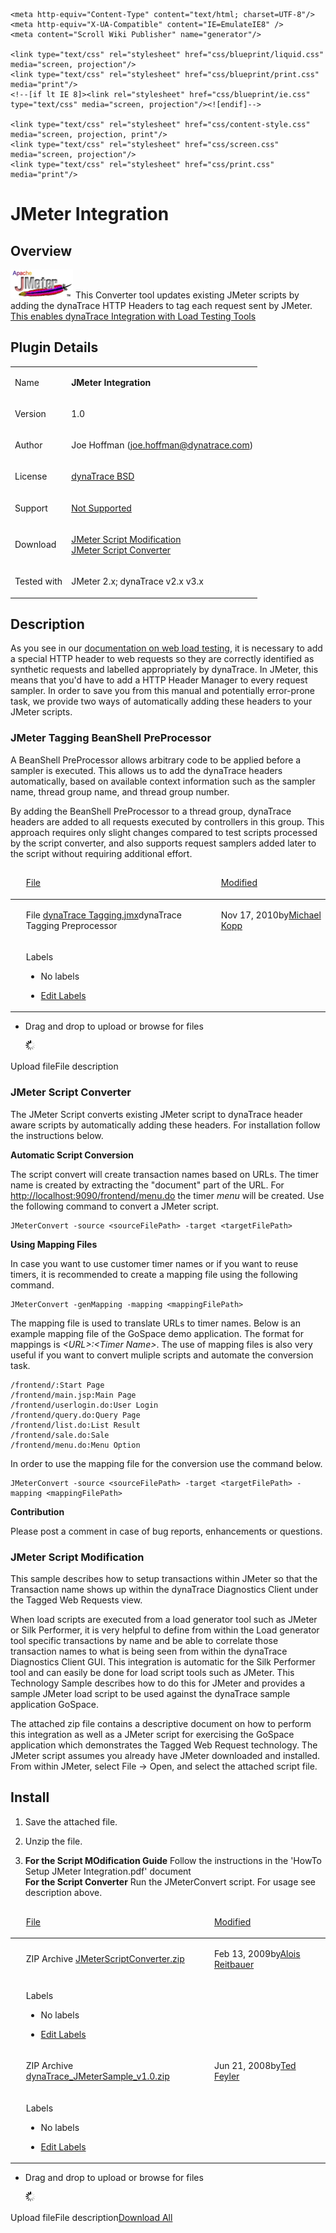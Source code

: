 <html xmlns="http://www.w3.org/1999/xhtml">
<head>
    <title>JMeter Integration</title>

    <meta http-equiv="Content-Type" content="text/html; charset=UTF-8"/>
    <meta http-equiv="X-UA-Compatible" content="IE=EmulateIE8" />
    <meta content="Scroll Wiki Publisher" name="generator"/>

    <link type="text/css" rel="stylesheet" href="css/blueprint/liquid.css" media="screen, projection"/>
    <link type="text/css" rel="stylesheet" href="css/blueprint/print.css" media="print"/>
    <!--[if lt IE 8]><link rel="stylesheet" href="css/blueprint/ie.css" type="text/css" media="screen, projection"/><![endif]-->

    <link type="text/css" rel="stylesheet" href="css/content-style.css" media="screen, projection, print"/>
    <link type="text/css" rel="stylesheet" href="css/screen.css" media="screen, projection"/>
    <link type="text/css" rel="stylesheet" href="css/print.css" media="print"/>
</head>
<body>
                <h1>JMeter Integration</h1>
    <div class="section-2"  id="5144984_JMeterIntegration-Overview"  >
        <h2>Overview</h2>
    <p>
            <img src="images_community/download/attachments/5144984/icon.png" alt="images_community/download/attachments/5144984/icon.png" class="confluence-embedded-image image-center" />
        This Converter tool updates existing JMeter scripts by adding the dynaTrace HTTP Headers to tag each request sent by JMeter. <a href="JMeter_Integration.html">This enables dynaTrace Integration with Load Testing Tools</a>    </p>
    </div>
    <div class="section-2"  id="5144984_JMeterIntegration-PluginDetails"  >
        <h2>Plugin Details</h2>
    <div class="tablewrap">
        <table>
<thead class=" "></thead><tfoot class=" "></tfoot><tbody class=" ">    <tr>
            <td rowspan="1" colspan="1">
        <p>
Name    </p>
            </td>
                <td rowspan="1" colspan="1">
        <p>
<strong class=" ">JMeter Integration</strong>    </p>
            </td>
        </tr>
    <tr>
            <td rowspan="1" colspan="1">
        <p>
Version    </p>
            </td>
                <td rowspan="1" colspan="1">
        <p>
1.0    </p>
            </td>
        </tr>
    <tr>
            <td rowspan="1" colspan="1">
        <p>
Author    </p>
            </td>
                <td rowspan="1" colspan="1">
        <p>
Joe Hoffman (<a href="mailto:joe.hoffman@dynatrace.com">joe.hoffman@dynatrace.com</a>)    </p>
            </td>
        </tr>
    <tr>
            <td rowspan="1" colspan="1">
        <p>
License    </p>
            </td>
                <td rowspan="1" colspan="1">
        <p>
<a href="attachments_5275722_2_dynaTraceBSD.txt">dynaTrace BSD</a>    </p>
            </td>
        </tr>
    <tr>
            <td rowspan="1" colspan="1">
        <p>
Support    </p>
            </td>
                <td rowspan="1" colspan="1">
        <p>
<a href="https://community/display/DL/Support+Levels#SupportLevels-Community">Not Supported </a>    </p>
            </td>
        </tr>
    <tr>
            <td rowspan="1" colspan="1">
        <p>
Download    </p>
            </td>
                <td rowspan="1" colspan="1">
        <p>
<a href="attachments_5275746_1_dynaTrace_JMeterSample_v1.0.zip">JMeter Script Modification </a><br/><a href="attachments_10223677_1_JMeterScriptConverter.zip">JMeter Script Converter </a>    </p>
            </td>
        </tr>
    <tr>
            <td rowspan="1" colspan="1">
        <p>
Tested with    </p>
            </td>
                <td rowspan="1" colspan="1">
        <p>
JMeter 2.x; dynaTrace v2.x v3.x    </p>
            </td>
        </tr>
</tbody>        </table>
            </div>
    </div>
    <div class="section-2"  id="5144984_JMeterIntegration-Description"  >
        <h2>Description</h2>
    <p>
As you see in our <a href="https://community/display/DOCDT40/Integration+with+Web+Load+Testing+and+Monitoring+Tools">documentation on web load testing</a>, it is necessary to add a special HTTP header to web requests so they are correctly identified as synthetic requests and labelled appropriately by dynaTrace. In JMeter, this means that you'd have to add a HTTP Header Manager to every request sampler. In order to save you from this manual and potentially error-prone task, we provide two ways of automatically adding these headers to your JMeter scripts.    </p>
    <div class="section-3"  id="5144984_JMeterIntegration-JMeterTaggingBeanShellPreProcessor"  >
        <h3>JMeter Tagging BeanShell PreProcessor</h3>
    <p>
A BeanShell PreProcessor allows arbitrary code to be applied before a sampler is executed. This allows us to add the dynaTrace headers automatically, based on available context information such as the sampler name, thread group name, and thread group number.    </p>
    <p>
By adding the BeanShell PreProcessor to a thread group, dynaTrace headers are added to all requests executed by controllers in this group. This approach requires only slight changes compared to test scripts processed by the script converter, and also supports request samplers added later to the script without requiring additional effort.    </p>
    <p>
    </p>
    <div class="tablewrap">
        <table>
<thead class=" ">    <tr>
            <td rowspan="1" colspan="1">
        <p>
&nbsp;    </p>
            </td>
                <td rowspan="1" colspan="1">
        <p>
<a href="JMeter_Integration.html">File</a>    </p>
            </td>
                <td rowspan="1" colspan="1">
        <p>
<a href="JMeter_Integration.html">Modified</a>    </p>
            </td>
        </tr>
</thead><tfoot class=" "></tfoot><tbody class=" ">    <tr>
            <td rowspan="1" colspan="1">
                </td>
                <td rowspan="1" colspan="1">
        <p>
File                    <a href="https://community/download/attachments/5144984/dynaTrace%20Tagging.jmx?api=v2">dynaTrace Tagging.jmx</a>dynaTrace Tagging Preprocessor    </p>
            </td>
                <td rowspan="1" colspan="1">
        <p>
Nov 17, 2010by<a href="    /community/display/~michael.kopp@compuware.com ">Michael Kopp</a>    </p>
            </td>
        </tr>
    <tr>
            <td rowspan="1" colspan="1">
                </td>
                <td rowspan="1" colspan="2">
        <p>
    </p>
    <p>
Labels    </p>
<ul class="label-list has-pen "><li class="no-labels-message ">    <p>
No labels    </p>
</li><li class="labels-edit-container ">    <p>
<a href="JMeter_Integration.html">Edit Labels</a>    </p>
</li></ul>    <p>
    </p>
            </td>
        </tr>
</tbody>        </table>
            </div>
<ul class=" "><li class="drop-zone-text hidden ">    <p>
Drag and drop to upload or browse for files    </p>
            <img src="images_community/images/icons/wait.gif" alt="images_community/images/icons/wait.gif" class="plugin_attachments_dropzone_uploadwaiticon" />
        </li></ul>    <p>
Upload fileFile description    </p>
    </div>
    <div class="section-3"  id="5144984_JMeterIntegration-JMeterScriptConverter"  >
        <h3>JMeter Script Converter</h3>
    <p>
The JMeter Script converts existing JMeter script to dynaTrace header aware scripts by automatically adding these headers. For installation follow the instructions below.    </p>
    <p>
<strong class=" ">Automatic Script Conversion</strong>    </p>
    <p>
The script convert will create transaction names based on URLs. The timer name is created by extracting the &quot;document&quot; part of the URL. For <a href="http://localhost:9090/frontend/menu.do">http://localhost:9090/frontend/menu.do</a> the timer <i class=" ">menu</i> will be created. Use the following command to convert a JMeter script.    </p>
    <div class="confbox programlisting">
                <div class="content">
        <pre><code>JMeterConvert -source &lt;sourceFilePath&gt; -target &lt;targetFilePath&gt;</code></pre>
        </div>
    </div>
    <p>
<strong class=" ">Using Mapping Files</strong>    </p>
    <p>
In case you want to use customer timer names or if you want to reuse timers, it is recommended to create a mapping file using the following command.    </p>
    <div class="confbox programlisting">
                <div class="content">
        <pre><code>JMeterConvert -genMapping -mapping &lt;mappingFilePath&gt;</code></pre>
        </div>
    </div>
    <p>
The mapping file is used to translate URLs to timer names. Below is an example mapping file of the GoSpace demo application. The format for mappings is <i class=" ">&lt;URL&gt;:&lt;Timer Name&gt;</i>. The use of mapping files is also very useful if you want to convert muliple scripts and automate the conversion task.    </p>
    <div class="confbox programlisting">
                <div class="content">
        <pre><code>/frontend/:Start Page
/frontend/main.jsp:Main Page
/frontend/userlogin.do:User Login
/frontend/query.do:Query Page
/frontend/list.do:List Result
/frontend/sale.do:Sale
/frontend/menu.do:Menu Option</code></pre>
        </div>
    </div>
    <p>
In order to use the mapping file for the conversion use the command below.    </p>
    <div class="confbox programlisting">
                <div class="content">
        <pre><code>JMeterConvert -source &lt;sourceFilePath&gt; -target &lt;targetFilePath&gt; -mapping &lt;mappingFilePath&gt;</code></pre>
        </div>
    </div>
    <p>
<strong class=" ">Contribution</strong>    </p>
    <p>
Please post a comment in case of bug reports, enhancements or questions.    </p>
    </div>
    <div class="section-3"  id="5144984_JMeterIntegration-JMeterScriptModification"  >
        <h3>JMeter Script Modification</h3>
    <p>
This sample describes how to setup transactions within JMeter so that the Transaction name shows up within the dynaTrace Diagnostics Client under the Tagged Web Requests view.    </p>
    <p>
When load scripts are executed from a load generator tool such as JMeter or Silk Performer, it is very helpful to define from within the Load generator tool specific transactions by name and be able to correlate those transaction names to what is being seen from within the dynaTrace Diagnostics Client GUI. This integration is automatic for the Silk Performer tool and can easily be done for load script tools such as JMeter. This Technology Sample describes how to do this for JMeter and provides a sample JMeter load script to be used against the dynaTrace sample application GoSpace.    </p>
    <p>
The attached zip file contains a descriptive document on how to perform this integration as well as a JMeter script for exercising the GoSpace application which demonstrates the Tagged Web Request technology. The JMeter script assumes you already have JMeter downloaded and installed. From within JMeter, select File -&gt; Open, and select the attached script file.    </p>
    </div>
    </div>
    <div class="section-2"  id="5144984_JMeterIntegration-Install"  >
        <h2>Install</h2>
    <div class="confbox panel">
    <ol class=" "><li class=" ">    <p>
Save the attached file.    </p>
</li><li class=" ">    <p>
Unzip the file.    </p>
</li><li class=" ">    <p>
<strong class=" ">For the Script MOdification Guide</strong> Follow the instructions in the 'HowTo Setup JMeter Integration.pdf' document<br/><strong class=" ">For the Script Converter</strong> Run the JMeterConvert script. For usage see description above.    </p>
</li></ol>    </div>
    <p>
    </p>
    <div class="tablewrap">
        <table>
<thead class=" ">    <tr>
            <td rowspan="1" colspan="1">
        <p>
&nbsp;    </p>
            </td>
                <td rowspan="1" colspan="1">
        <p>
<a href="JMeter_Integration.html">File</a>    </p>
            </td>
                <td rowspan="1" colspan="1">
        <p>
<a href="JMeter_Integration.html">Modified</a>    </p>
            </td>
        </tr>
</thead><tfoot class=" "></tfoot><tbody class=" ">    <tr>
            <td rowspan="1" colspan="1">
                </td>
                <td rowspan="1" colspan="1">
        <p>
ZIP Archive                    <a href="https://community/download/attachments/5144984/JMeterScriptConverter.zip?api=v2">JMeterScriptConverter.zip</a>    </p>
            </td>
                <td rowspan="1" colspan="1">
        <p>
Feb 13, 2009by<a href="    /community/display/~alois.reitbauer@compuware.com ">Alois Reitbauer</a>    </p>
            </td>
        </tr>
    <tr>
            <td rowspan="1" colspan="1">
                </td>
                <td rowspan="1" colspan="2">
        <p>
    </p>
    <p>
Labels    </p>
<ul class="label-list has-pen "><li class="no-labels-message ">    <p>
No labels    </p>
</li><li class="labels-edit-container ">    <p>
<a href="JMeter_Integration.html">Edit Labels</a>    </p>
</li></ul>    <p>
    </p>
            </td>
        </tr>
    <tr>
            <td rowspan="1" colspan="1">
                </td>
                <td rowspan="1" colspan="1">
        <p>
ZIP Archive                    <a href="https://community/download/attachments/5144984/dynaTrace_JMeterSample_v1.0.zip?api=v2">dynaTrace_JMeterSample_v1.0.zip</a>    </p>
            </td>
                <td rowspan="1" colspan="1">
        <p>
Jun 21, 2008by<a href="    /community/display/~ted.feyler@compuware.com ">Ted Feyler</a>    </p>
            </td>
        </tr>
    <tr>
            <td rowspan="1" colspan="1">
                </td>
                <td rowspan="1" colspan="2">
        <p>
    </p>
    <p>
Labels    </p>
<ul class="label-list has-pen "><li class="no-labels-message ">    <p>
No labels    </p>
</li><li class="labels-edit-container ">    <p>
<a href="JMeter_Integration.html">Edit Labels</a>    </p>
</li></ul>    <p>
    </p>
            </td>
        </tr>
</tbody>        </table>
            </div>
<ul class=" "><li class="drop-zone-text hidden ">    <p>
Drag and drop to upload or browse for files    </p>
            <img src="images_community/images/icons/wait.gif" alt="images_community/images/icons/wait.gif" class="plugin_attachments_dropzone_uploadwaiticon" />
        </li></ul>    <p>
Upload fileFile description<a href="https://community/pages/downloadallattachments.action?pageId=5144984">Download All</a>    </p>
    </div>
            </div>
        </div>
        <div class="footer">
        </div>
    </div>
</body>
</html>
